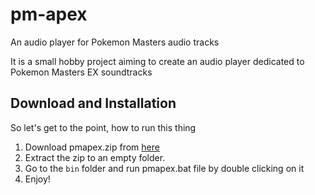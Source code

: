 # pm-apex
An audio player for Pokemon Masters audio tracks

It is a small hobby project aiming to create an audio player dedicated to Pokemon Masters EX soundtracks

## Download and Installation
So let's get to the point, how to run this thing
1. Download pmapex.zip from [here](https://github.com/V-Play-Games/pm-apex/edit/tags/v0.0.1)
2. Extract the zip to an empty folder.
3. Go to the `bin` folder and run pmapex.bat file by double clicking on it
4. Enjoy!
